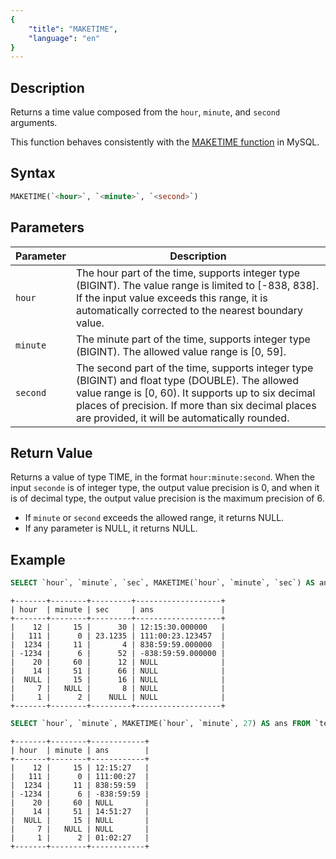 ```yaml
---
{
    "title": "MAKETIME",
    "language": "en"
}
---
```


## Description

Returns a time value composed from the `hour`, `minute`, and `second` arguments.

This function behaves consistently with the [MAKETIME function](https://dev.mysql.com/doc/refman/8.4/en/date-and-time-functions.html#function_maketime) in MySQL.

## Syntax

```sql
MAKETIME(`<hour>`, `<minute>`, `<second>`)
```

## Parameters

| Parameter | Description                                                                                                                                                                                                                         |
| --------- | ----------------------------------------------------------------------------------------------------------------------------------------------------------------------------------------------------------------------------------- |
| `hour`    | The hour part of the time, supports integer type (BIGINT). The value range is limited to [-838, 838]. If the input value exceeds this range, it is automatically corrected to the nearest boundary value.                           |
| `minute`  | The minute part of the time, supports integer type (BIGINT). The allowed value range is [0, 59].                                                                                                                                    |
| `second`  | The second part of the time, supports integer type (BIGINT) and float type (DOUBLE). The allowed value range is [0, 60). It supports up to six decimal places of precision. If more than six decimal places are provided, it will be automatically rounded. |

## Return Value

Returns a value of type TIME, in the format `hour:minute:second`. When the input `seconde` is of integer type, the output value precision is 0, and when it is of decimal type, the output value precision is the maximum precision of 6.

- If `minute` or `second` exceeds the allowed range, it returns NULL.
- If any parameter is NULL, it returns NULL.

## Example

```sql
SELECT `hour`, `minute`, `sec`, MAKETIME(`hour`, `minute`, `sec`) AS ans FROM `test_maketime`;
```
```text
+-------+--------+---------+-------------------+
| hour  | minute | sec     | ans               |
+-------+--------+---------+-------------------+
|    12 |     15 |      30 | 12:15:30.000000   |
|   111 |      0 | 23.1235 | 111:00:23.123457  |
|  1234 |     11 |       4 | 838:59:59.000000  |
| -1234 |      6 |      52 | -838:59:59.000000 |
|    20 |     60 |      12 | NULL              |
|    14 |     51 |      66 | NULL              |
|  NULL |     15 |      16 | NULL              |
|     7 |   NULL |       8 | NULL              |
|     1 |      2 |    NULL | NULL              |
+-------+--------+---------+-------------------+
```

```sql
SELECT `hour`, `minute`, MAKETIME(`hour`, `minute`, 27) AS ans FROM `test_maketime`;
```
```text
+-------+--------+------------+
| hour  | minute | ans        |
+-------+--------+------------+
|    12 |     15 | 12:15:27   |
|   111 |      0 | 111:00:27  |
|  1234 |     11 | 838:59:59  |
| -1234 |      6 | -838:59:59 |
|    20 |     60 | NULL       |
|    14 |     51 | 14:51:27   |
|  NULL |     15 | NULL       |
|     7 |   NULL | NULL       |
|     1 |      2 | 01:02:27   |
+-------+--------+------------+
```